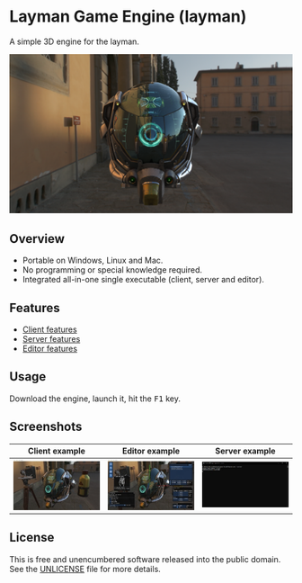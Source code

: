 # Layman Game Engine (layman)

A simple 3D engine for the layman.

![Screenshot](assets/screenshot.png)

## Overview

- Portable on Windows, Linux and Mac.
- No programming or special knowledge required.
- Integrated all-in-one single executable (client, server and editor).

## Features

- [Client features](docs/features.md#client-features)
- [Server features](docs/features.md#server-features)
- [Editor features](docs/features.md#editor-features)

## Usage

Download the engine, launch it, hit the <kbd>F1</kbd> key.

## Screenshots

| Client example                                              | Editor example                                              | Server example                                              |
| ----------------------------------------------------------- | ----------------------------------------------------------- | ----------------------------------------------------------- |
| [![Client](assets/client_thumbnail.jpg)](assets/client.png) | [![Editor](assets/editor_thumbnail.jpg)](assets/editor.png) | [![Server](assets/server_thumbnail.jpg)](assets/server.png) |

## License

This is free and unencumbered software released into the public domain. See the [UNLICENSE](UNLICENSE) file for more details.
